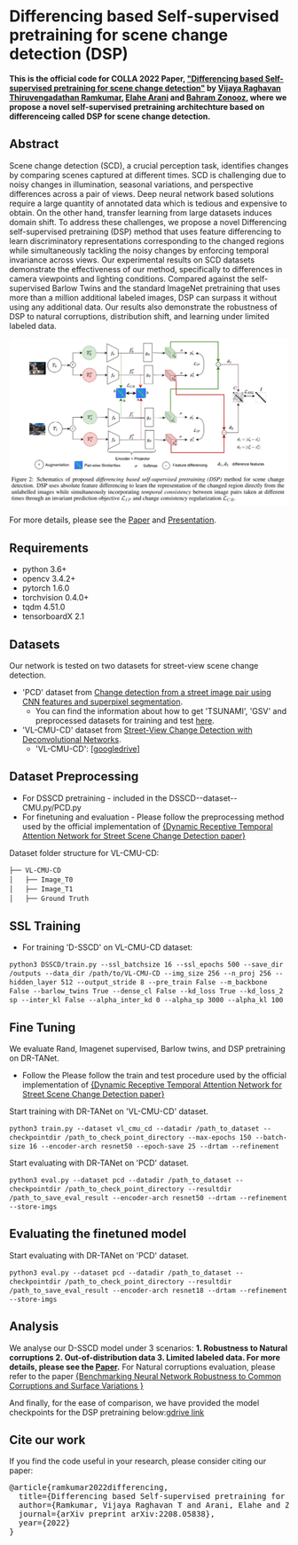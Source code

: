 # Differencing based Self-supervised pretraining for scene change detection (DSP)


**This is the official code for COLLA 2022 Paper, ["Differencing based Self-supervised pretraining for scene change detection"](paper) by [Vijaya Raghavan Thiruvengadathan Ramkumar](https://www.linkedin.com/in/vijayaraghavan95), [Elahe Arani](https://www.linkedin.com/in/elahe-arani-630870b2/) and [Bahram Zonooz](https://www.linkedin.com/in/bahram-zonooz-2b5589156/), where we propose a novel self-supervised pretraining architechture based on differenceing called DSP for scene change detection.**

## Abstract


Scene change detection (SCD), a crucial perception task, identifies changes by comparing scenes captured at different times. SCD is challenging due to noisy changes in illumination, seasonal variations, and perspective differences across a pair of views. Deep neural network based solutions require a large quantity of annotated data which is tedious and expensive to obtain. On the other hand, transfer learning from large datasets induces domain shift. To address these challenges, we propose a novel Differencing self-supervised pretraining (DSP) method that uses feature differencing to learn discriminatory representations corresponding to the changed regions while simultaneously tackling the noisy changes by enforcing temporal invariance across views. Our experimental results on SCD datasets demonstrate the effectiveness of our method, specifically to differences in camera viewpoints and lighting conditions. Compared against the self-supervised Barlow Twins and the standard ImageNet pretraining that uses more than a million additional labeled images, DSP can surpass it without using any additional data. Our results also demonstrate the robustness of DSP to natural corruptions, distribution shift, and learning under limited labeled data.

![alt text](https://github.com/NeurAI-Lab/DSP/blob/main/method.png)

For more details, please see the [Paper](https://arxiv.org/abs/2208.05838) and [Presentation](https://www.youtube.com/watch?v=kWUxxC5hjKw).

## Requirements

- python 3.6+
- opencv 3.4.2+
- pytorch 1.6.0
- torchvision 0.4.0+
- tqdm 4.51.0
- tensorboardX 2.1

## Datasets

Our network is tested on two datasets for street-view scene change detection. 

- 'PCD' dataset from [Change detection from a street image pair using CNN features and superpixel segmentation](http://www.vision.is.tohoku.ac.jp/files/9814/3947/4830/71-Sakurada-BMVC15.pdf). 
  - You can find the information about how to get 'TSUNAMI', 'GSV' and preprocessed datasets for training and test [here](https://kensakurada.github.io/pcd_dataset.html).
- 'VL-CMU-CD' dataset from [Street-View Change Detection with Deconvolutional Networks](http://www.robesafe.com/personal/roberto.arroyo/docs/Alcantarilla16rss.pdf).
  -  'VL-CMU-CD': [[googledrive]](https://drive.google.com/file/d/0B-IG2NONFdciOWY5QkQ3OUgwejQ/view?resourcekey=0-rEzCjPFmDFjt4UMWamV4Eg)

## Dataset Preprocessing

- For DSSCD pretraining - included in the DSSCD--dataset--CMU.py/PCD.py
- For finetuning and evaluation - Please follow the preprocessing method used by the official implementation of [{Dynamic Receptive Temporal Attention Network for Street Scene Change Detection paper}](https://github.com/Herrccc/DR-TANet) 

Dataset folder structure for VL-CMU-CD:
```bash
├── VL-CMU-CD
│   ├── Image_T0
│   ├── Image_T1
│   ├── Ground Truth

```
								
## SSL Training


- For training 'D-SSCD' on VL-CMU-CD dataset:
```
python3 DSSCD/train.py --ssl_batchsize 16 --ssl_epochs 500 --save_dir /outputs --data_dir /path/to/VL-CMU-CD --img_size 256 --n_proj 256 --hidden_layer 512 --output_stride 8 --pre_train False --m_backbone False --barlow_twins True --dense_cl False --kd_loss True --kd_loss_2 sp --inter_kl False --alpha_inter_kd 0 --alpha_sp 3000 --alpha_kl 100
```
 

## Fine Tuning

We evaluate Rand, Imagenet supervised, Barlow twins, and DSP pretraining on DR-TANet.
- Follow the Please follow the train and test procedure used by the official implementation of [{Dynamic Receptive Temporal Attention Network for Street Scene Change Detection paper}](https://github.com/Herrccc/DR-TANet) 

Start training with DR-TANet on 'VL-CMU-CD' dataset.

    python3 train.py --dataset vl_cmu_cd --datadir /path_to_dataset --checkpointdir /path_to_check_point_directory --max-epochs 150 --batch-size 16 --encoder-arch resnet50 --epoch-save 25 --drtam --refinement

Start evaluating with DR-TANet on 'PCD' dataset.

    python3 eval.py --dataset pcd --datadir /path_to_dataset --checkpointdir /path_to_check_point_directory --resultdir /path_to_save_eval_result --encoder-arch resnet50 --drtam --refinement --store-imgs
  
## Evaluating the finetuned model

Start evaluating with DR-TANet on 'PCD' dataset.

    python3 eval.py --dataset pcd --datadir /path_to_dataset --checkpointdir /path_to_check_point_directory --resultdir /path_to_save_eval_result --encoder-arch resnet18 --drtam --refinement --store-imgs
    
## Analysis
We analyse our D-SSCD model under 3 scenarios: **1. Robustness to Natural corruptions 2. Out-of-distribution data 3. Limited labeled data. For more details, please see the [Paper](https://arxiv.org/abs/2208.05838).** 
For Natural corruptions evaluation, please refer to the paper [{Benchmarking Neural Network Robustness to
Common Corruptions and Surface Variations }](https://arxiv.org/pdf/1807.01697.pdf) 

And finally, for the ease of comparison, we have provided the model checkpoints for the DSP pretraining below:[gdrive link](https://drive.google.com/drive/folders/1UwFQ7NjXRwyfgfhFnX6_CPTm8hQ8AoFF?usp=sharing)


## Cite our work

If you find the code useful in your research, please consider citing our paper:

<pre>
@article{ramkumar2022differencing,
  title={Differencing based Self-supervised pretraining for Scene Change Detection},
  author={Ramkumar, Vijaya Raghavan T and Arani, Elahe and Zonooz, Bahram},
  journal={arXiv preprint arXiv:2208.05838},
  year={2022}
}
